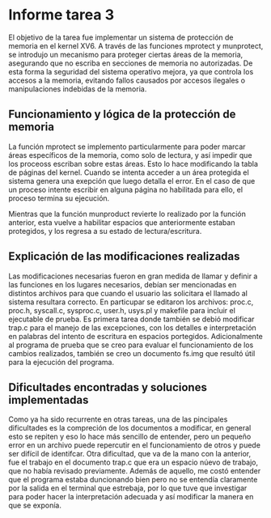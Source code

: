 # Informe tarea 3

El objetivo de la tarea fue implementar un sistema de protección de memoria en el kernel XV6. A través de las funciones mprotect y munprotect, se introdujo un mecanismo para proteger ciertas áreas de la memoria, asegurando que no escriba en secciones de memoria no autorizadas. De esta forma la seguridad del sistema operativo mejora, ya que controla los accesos a la memoria, evitando fallos causados por accesos ilegales o manipulaciones indebidas de la memoria.

## Funcionamiento y lógica de la protección de memoria

La función mprotect se implemento particularmente para poder marcar áreas específicos de la memoria, como solo de lectura, y así impedir que los proceoss escriban sobre estas áreas. Esto lo hace modificando la tabla de páginas del kernel. Cuando se intenta acceder a un área protegida el sistema genera una exepción que luego detalla el error. En el caso de que un proceso intente escribir en alguna página no habilitada para ello, el proceso termina su ejecución.

Mientras que la función munproduct revierte lo realizado por la función anterior, esta vuelve a habilitar espacios que anteriormente estaban protegidos, y los regresa a su estado de lectura/escritura.

## Explicación de las modificaciones realizadas

Las modificaciones necesarias fueron en gran medida de llamar y definir a las funciones en los lugares necesarios, debían ser mencionadas en distintos archivos para que cuando el usuario las solicitara el llamado al sistema resultara correcto. En particupar se editaron los archivos: proc.c, proc.h, syscall.c, sysproc.c, user.h, usys.pl y makefile para incluir el ejecutable de prueba. Es primera tarea donde también se debió modificar trap.c para el manejo de las excepciones, con los detalles e interpretación en palabras del intento de escritura en espacios portegidos. Adicionalmente al programa de prueba que se creo para evaluar el funcionamiento de los cambios realizados, también se creo un documento fs.img que resultó útil para la ejecución del programa.

## Dificultades encontradas y soluciones implementadas

Como ya ha sido recurrente en otras tareas, una de las pincipales dificultades es la compreción de los documentos a modificar, en general esto se repiten y eso lo hace más sencillo de entender, pero un pequeño error en un archivo puede repercutir en el funcionamiento de otros y puede ser difícil de identifcar. Otra dificultad, que va de la mano con la anterior, fue el trabajo en el documento trap.c que era un espacio núevo de trabajo, que no había revisado previamente. Además de aquello, me costó entender que el programa estaba duncionando bien pero no se entendía claramente por la salida en el terminal que estrebaja, por lo que tuve que investigar para poder hacer la interpretación adecuada y así modificar la manera en que se exponía.
